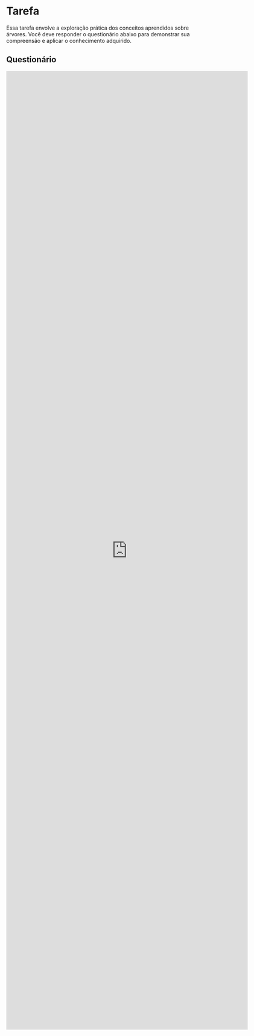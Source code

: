 # Tarefa

Essa tarefa envolve a exploração prática dos conceitos aprendidos sobre árvores. Você deve responder o questionário abaixo para demonstrar sua compreensão e aplicar o conhecimento adquirido.

## Questionário

<iframe src="https://docs.google.com/forms/d/e/1FAIpQLSecwGWYO6Idt1lKloRewYOuQYMoA1vSuBttgntLo29U3WEjNg/viewform?embedded=true" width="640" height="2539" frameborder="0" marginheight="0" marginwidth="0">Carregando…</iframe>
